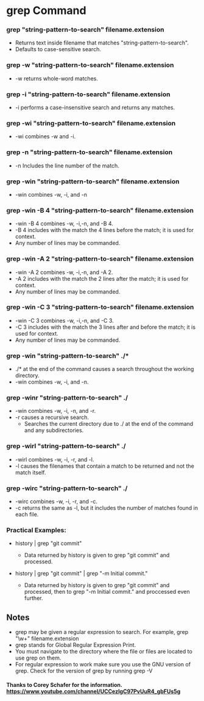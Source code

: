 # grep Command

### grep "string-pattern-to-search" filename.extension
* Returns text inside filename that matches "string-pattern-to-search". 
* Defaults to case-sensitive search.

### grep -w "string-pattern-to-search" filename.extension
* -w returns whole-word matches. 

### grep -i "string-pattern-to-search" filename.extension
* -i performs a case-insensitive search and returns any matches. 

### grep -wi "string-pattern-to-search" filename.extension
* -wi combines -w and -i. 

### grep -n "string-pattern-to-search" filename.extension
* -n Includes the line number of the match. 

### grep -win "string-pattern-to-search" filename.extension
* -win combines -w, -i, and -n

### grep -win -B 4 "string-pattern-to-search" filename.extension
* -win -B 4 combines -w, -i,-n, and -B 4. 
* -B 4 includes with the match the 4 lines before the match; it is used for context. 
* Any number of lines may be commanded. 

### grep -win -A 2 "string-pattern-to-search" filename.extension
* -win -A 2 combines -w, -i,-n, and -A 2. 
* -A 2 includes with the match the 2 lines after the match; it is used for context. 
* Any number of lines may be commanded. 

### grep -win -C 3 "string-pattern-to-search" filename.extension
* -win -C 3 combines -w, -i,-n, and -C 3. 
* -C 3 includes with the match the 3 lines after and before the match; it is used for context. 
* Any number of lines may be commanded. 

### grep -win "string-pattern-to-search" ./*
* ./* at the end of the command causes a search throughout the working directory.
* -win combines -w, -i, and -n. 

### grep -winr "string-pattern-to-search" ./
* -win combines -w, -i, -n, and -r.
* -r causes a recursive search.
   * Searches the current directory due to ./ at the end of the command and any subdirectories.

### grep -wirl "string-pattern-to-search" ./
* -wirl combines -w, -i, -r, and -l.
* -l causes the filenames that contain a match to be returned and not the match itself. 

### grep -wirc "string-pattern-to-search" ./
* -wirc combines -w, -i, -r, and -c.
* -c returns the same as -l, but it includes the number of matches found in each file. 

### Practical Examples:
* history | grep "git commit" 
    * Data returned by history is given to grep "git commit" and processed. 
    
* history | grep "git commit" | grep "-m Initial commit."
    * Data returned by history is given to grep "git commit" and processed, then to grep "-m Initial commit." and proccessed even further. 

## Notes

* grep may be given a regular expression to search. For example, grep "\w+" filename.extension
* grep stands for Global Regular Expression Print.
* You must navigate to the directory where the file or files are located to use grep on them. 
* For regular expression to work make sure you use the GNU version of grep. Check for the version of grep by running grep -V


#### Thanks to Corey Schafer for the information. https://www.youtube.com/channel/UCCezIgC97PvUuR4_gbFUs5g
